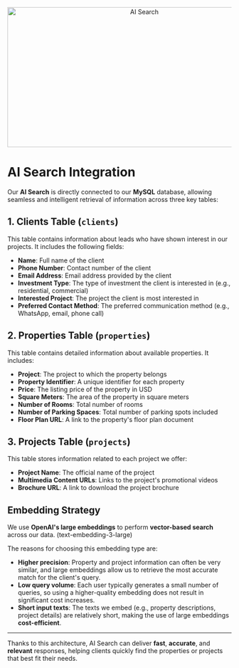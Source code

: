 <p align="center">
  <img src="https://azure.microsoft.com/svghandler/search/?width=600&height=315" alt="AI Search" width="600" height="315">
</p>

# AI Search Integration

Our **AI Search** is directly connected to our **MySQL** database, allowing seamless and intelligent retrieval of information across three key tables:

## 1. Clients Table (`clients`)
This table contains information about leads who have shown interest in our projects. It includes the following fields:
- **Name**: Full name of the client
- **Phone Number**: Contact number of the client
- **Email Address**: Email address provided by the client
- **Investment Type**: The type of investment the client is interested in (e.g., residential, commercial)
- **Interested Project**: The project the client is most interested in
- **Preferred Contact Method**: The preferred communication method (e.g., WhatsApp, email, phone call)

## 2. Properties Table (`properties`)
This table contains detailed information about available properties. It includes:
- **Project**: The project to which the property belongs
- **Property Identifier**: A unique identifier for each property
- **Price**: The listing price of the property in USD
- **Square Meters**: The area of the property in square meters
- **Number of Rooms**: Total number of rooms
- **Number of Parking Spaces**: Total number of parking spots included
- **Floor Plan URL**: A link to the property's floor plan document

## 3. Projects Table (`projects`)
This table stores information related to each project we offer:
- **Project Name**: The official name of the project
- **Multimedia Content URLs**: Links to the project's promotional videos
- **Brochure URL**: A link to download the project brochure

## Embedding Strategy

We use **OpenAI's large embeddings** to perform **vector-based search** across our data. (text-embedding-3-large)

The reasons for choosing this embedding type are:
- **Higher precision**: Property and project information can often be very similar, and large embeddings allow us to retrieve the most accurate match for the client's query.
- **Low query volume**: Each user typically generates a small number of queries, so using a higher-quality embedding does not result in significant cost increases.
- **Short input texts**: The texts we embed (e.g., property descriptions, project details) are relatively short, making the use of large embeddings **cost-efficient**.

---

Thanks to this architecture, AI Search can deliver **fast**, **accurate**, and **relevant** responses, helping clients quickly find the properties or projects that best fit their needs.
